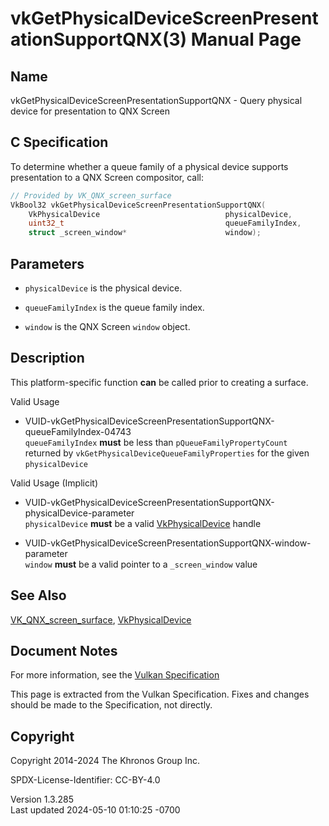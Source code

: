 # vkGetPhysicalDeviceScreenPresentationSupportQNX(3) Manual Page

## Name

vkGetPhysicalDeviceScreenPresentationSupportQNX - Query physical device
for presentation to QNX Screen



## <a href="#_c_specification" class="anchor"></a>C Specification

To determine whether a queue family of a physical device supports
presentation to a QNX Screen compositor, call:

``` c
// Provided by VK_QNX_screen_surface
VkBool32 vkGetPhysicalDeviceScreenPresentationSupportQNX(
    VkPhysicalDevice                            physicalDevice,
    uint32_t                                    queueFamilyIndex,
    struct _screen_window*                      window);
```

## <a href="#_parameters" class="anchor"></a>Parameters

- `physicalDevice` is the physical device.

- `queueFamilyIndex` is the queue family index.

- `window` is the QNX Screen `window` object.

## <a href="#_description" class="anchor"></a>Description

This platform-specific function **can** be called prior to creating a
surface.

Valid Usage

- <a
  href="#VUID-vkGetPhysicalDeviceScreenPresentationSupportQNX-queueFamilyIndex-04743"
  id="VUID-vkGetPhysicalDeviceScreenPresentationSupportQNX-queueFamilyIndex-04743"></a>
  VUID-vkGetPhysicalDeviceScreenPresentationSupportQNX-queueFamilyIndex-04743  
  `queueFamilyIndex` **must** be less than `pQueueFamilyPropertyCount`
  returned by `vkGetPhysicalDeviceQueueFamilyProperties` for the given
  `physicalDevice`

Valid Usage (Implicit)

- <a
  href="#VUID-vkGetPhysicalDeviceScreenPresentationSupportQNX-physicalDevice-parameter"
  id="VUID-vkGetPhysicalDeviceScreenPresentationSupportQNX-physicalDevice-parameter"></a>
  VUID-vkGetPhysicalDeviceScreenPresentationSupportQNX-physicalDevice-parameter  
  `physicalDevice` **must** be a valid
  [VkPhysicalDevice](https://registry.khronos.org/vulkan/specs/1.3-extensions/man/html/VkPhysicalDevice.html) handle

- <a
  href="#VUID-vkGetPhysicalDeviceScreenPresentationSupportQNX-window-parameter"
  id="VUID-vkGetPhysicalDeviceScreenPresentationSupportQNX-window-parameter"></a>
  VUID-vkGetPhysicalDeviceScreenPresentationSupportQNX-window-parameter  
  `window` **must** be a valid pointer to a `_screen_window` value

## <a href="#_see_also" class="anchor"></a>See Also

[VK_QNX_screen_surface](https://registry.khronos.org/vulkan/specs/1.3-extensions/man/html/VK_QNX_screen_surface.html),
[VkPhysicalDevice](https://registry.khronos.org/vulkan/specs/1.3-extensions/man/html/VkPhysicalDevice.html)

## <a href="#_document_notes" class="anchor"></a>Document Notes

For more information, see the <a
href="https://registry.khronos.org/vulkan/specs/1.3-extensions/html/vkspec.html#vkGetPhysicalDeviceScreenPresentationSupportQNX"
target="_blank" rel="noopener">Vulkan Specification</a>

This page is extracted from the Vulkan Specification. Fixes and changes
should be made to the Specification, not directly.

## <a href="#_copyright" class="anchor"></a>Copyright

Copyright 2014-2024 The Khronos Group Inc.

SPDX-License-Identifier: CC-BY-4.0

Version 1.3.285  
Last updated 2024-05-10 01:10:25 -0700

